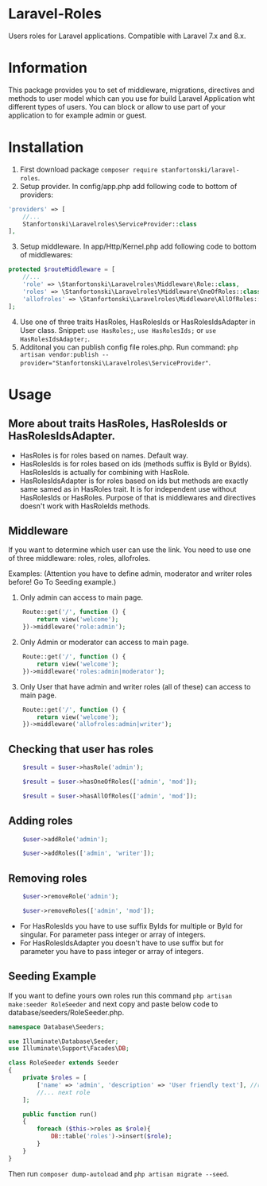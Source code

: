 # Laravel-Roles
Users roles for Laravel applications. Compatible with Laravel 7.x and 8.x.

# Information
This package provides you to set of middleware, migrations, directives and methods to user model which can you use for build Laravel Application wht different types of users. You can block or allow to use part of your application to for example admin or guest.

# Installation
1. First download package `composer require stanfortonski/laravel-roles`.
2. Setup provider. In config/app.php add following code to bottom of providers:
```php
'providers' => [
    //...
    Stanfortonski\Laravelroles\ServiceProvider::class
],
```
3. Setup middleware. In app/Http/Kernel.php add following code to bottom of middlewares:
```php
protected $routeMiddleware = [
    //...
    'role' => \Stanfortonski\Laravelroles\Middleware\Role::class,
    'roles' => \Stanfortonski\Laravelroles\Middleware\OneOfRoles::class,
    'allofroles' => \Stanfortonski\Laravelroles\Middleware\AllOfRoles::class
];
```
4. Use one of three traits HasRoles, HasRolesIds or HasRolesIdsAdapter in User class. Snippet: `use HasRoles;`, `use HasRolesIds;` or `use HasRolesIdsAdapter;`.
5. Additonal you can publish config file roles.php. Run command: `php artisan vendor:publish --provider="Stanfortonski\Laravelroles\ServiceProvider"`.

# Usage
## More about traits HasRoles, HasRolesIds or HasRolesIdsAdapter. 
- HasRoles is for roles based on names. Default way.
- HasRolesIds is for roles based on ids (methods suffix is ById or ByIds). HasRolesIds is actually for combining with HasRole.
- HasRolesIdsAdapter is for roles based on ids but methods are exactly same samed as in HasRoles trait. It is for independent use without HasRolesIds or HasRoles. Purpose of that is middlewares and directives doesn't work with HasRoleIds methods.

## Middleware
If you want to determine which user can use the link. You need to use one of three middleware: roles, roles, allofroles.

Examples: (Attention you have to define admin, moderator and writer roles before! Go To Seeding example.)
1. Only admin can access to main page. 
```php
    Route::get('/', function () {
        return view('welcome');
    })->middleware('role:admin');
```
2. Only Admin or moderator can access to main page. 
```php
    Route::get('/', function () {
        return view('welcome');
    })->middleware('roles:admin|moderator');
```
3. Only User that have admin and writer roles (all of these) can access to main page. 
```php
    Route::get('/', function () {
        return view('welcome');
    })->middleware('allofroles:admin|writer');
```

## Checking that user has roles
```php
    $result = $user->hasRole('admin');
```

```php
    $result = $user->hasOneOfRoles(['admin', 'mod']);
```

```php
    $result = $user->hasAllOfRoles(['admin', 'mod']);
```


## Adding roles
```php
    $user->addRole('admin');
```

```php
    $user->addRoles(['admin', 'writer']);
```

## Removing roles
```php
    $user->removeRole('admin');
```

```php
    $user->removeRoles(['admin', 'mod']);
```

- For HasRolesIds you have to use suffix ByIds for multiple or ById for singular. For parameter pass integer or array of integers.
- For HasRolesIdsAdapter you doesn't have to use suffix but for parameter you have to pass integer or array of integers.

## Seeding Example
If you want to define yours own roles run this command `php artisan make:seeder RoleSeeder` and next copy and paste below code to database/seeders/RoleSeeder.php.
```php
namespace Database\Seeders;

use Illuminate\Database\Seeder;
use Illuminate\Support\Facades\DB;

class RoleSeeder extends Seeder
{
    private $roles = [
        ['name' => 'admin', 'description' => 'User friendly text'], //role I
        //... next role
    ];

    public function run()
    {
        foreach ($this->roles as $role){
            DB::table('roles')->insert($role);
        }
    }
}
```
Then run `composer dump-autoload` and `php artisan migrate --seed`.
